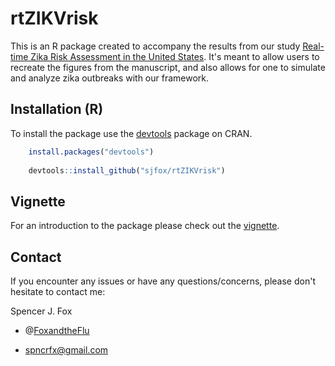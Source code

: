 # rtZIKVrisk

This is an R package created to accompany the results from our study [Real-time Zika Risk Assessment in the United States](http://biorxiv.org/content/early/2016/06/07/056648). It's meant to allow users to recreate the figures from the manuscript, and also allows for one to simulate and analyze zika outbreaks with our framework.

## Installation (R)
To install the package use the [devtools](https://cran.r-project.org/web/packages/devtools/index.html) package on CRAN.
```r
    install.packages("devtools")
    
    devtools::install_github("sjfox/rtZIKVrisk")
```
## Vignette
For an introduction to the package please check out the [vignette](http://htmlpreview.github.io/?https://github.com/sjfox/rtZIKVrisk/blob/master/vignettes/introduction.html).

## Contact
If you encounter any issues or have any questions/concerns, please don't hesitate to contact me:

Spencer J. Fox 

- \@[FoxandtheFlu](http://twitter.com/FoxandtheFlu) 

- spncrfx@gmail.com 

